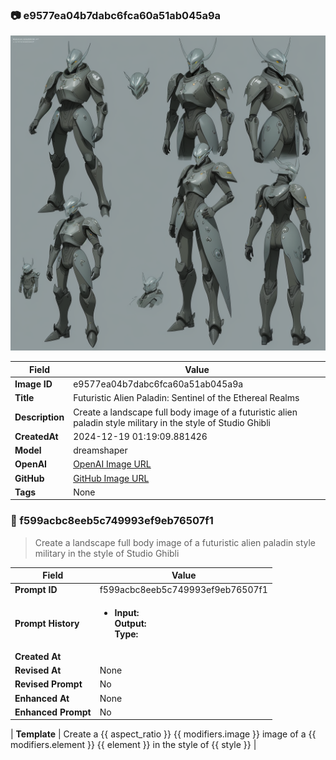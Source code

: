 

### 📷 e9577ea04b7dabc6fca60a51ab045a9a 


![data.id](./e9577ea04b7dabc6fca60a51ab045a9a.jpg)


| Field          | Value                                                                                                                     |
|----------------|---------------------------------------------------------------------------------------------------------------------------|
| **Image ID**             | e9577ea04b7dabc6fca60a51ab045a9a                                                                                                             |
| **Title**           | Futuristic Alien Paladin: Sentinel of the Ethereal Realms                                                                                                       |
| **Description**           | Create a landscape full body image of a futuristic alien paladin style military in the style of Studio Ghibli                                                                                                       |
| **CreatedAt**        | 2024-12-19 01:19:09.881426                                                                                                        |
| **Model**        | dreamshaper                                                                                                        |
| **OpenAI**         | [OpenAI Image URL](http://192.168.1.85:8081/generated-images/b643164769969.png)                                                                                |
| **GitHub**         | [GitHub Image URL](https://raw.githubusercontent.com/Caneta-Silva/weeb/refs/heads/main/images/e9577ea04b7dabc6fca60a51ab045a9a/e9577ea04b7dabc6fca60a51ab045a9a.jpg)                                                                                |
| **Tags**       | None                                                                                                                   |

### 📜 f599acbc8eeb5c749993ef9eb76507f1

> Create a landscape full body image of a futuristic alien paladin style military in the style of Studio Ghibli

| Field          | Value                                                                                                                                                                      |
|----------------|----------------------------------------------------------------------------------------------------------------------------------------------------------------------------|
| **Prompt ID**  | f599acbc8eeb5c749993ef9eb76507f1                                                                                                                                                            |
| **Prompt History** | <ul><li>**Input:**  <br> **Output:**  <br> **Type:** </li></ul> |
| **Created At** |                                                                                                                                                    |
| **Revised At** | None                                                                                                                                                   |
| **Revised Prompt** | No                                                                                                                                                                      |
| **Enhanced At** | None                                                                                                                                                  |
| **Enhanced Prompt** | No                                                                                                                                                                    |

| **Template**   | Create a {{ aspect_ratio }} {{ modifiers.image }} image of a {{ modifiers.element }} {{ element }} in the style of {{ style }}                                                                                                                                           |


